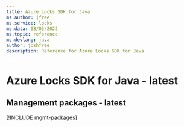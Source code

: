 ```yaml
---
title: Azure Locks SDK for Java
ms.author: jfree
ms.service: locks
ms.data: 08/05/2022
ms.topic: reference
ms.devlang: java
author: joshfree
description: Reference for Azure Locks SDK for Java
---
```

# Azure Locks SDK for Java - latest

## Management packages - latest
[!INCLUDE [mgmt-packages](locks-mgmt-index.md)]